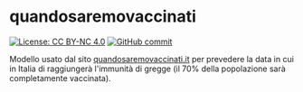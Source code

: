 # quandosaremovaccinati
[![License: CC BY-NC 4.0](https://img.shields.io/badge/License-CC%20BY--NC%204.0-lightgrey.svg)](https://creativecommons.org/licenses/by-nc/4.0/)
[![GitHub commit](https://img.shields.io/github/last-commit/vincenzomanzoni/quandosaremovaccinati)](https://github.com/vincenzomanzoni/quandosaremovaccinati/commits/master)

Modello usato dal sito [quandosaremovaccinati.it](https://quandosaremovaccinati.it) per prevedere la data in cui in Italia di raggiungerà l'immunità di gregge (il 70% della popolazione sarà completamente vaccinata).

